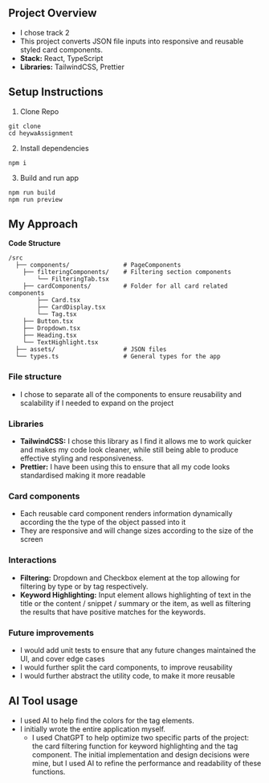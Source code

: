 ## Project Overview

- I chose track 2
- This project converts JSON file inputs into responsive and reusable styled card components.
- **Stack:** React, TypeScript
- **Libraries:** TailwindCSS, Prettier

## Setup Instructions

1. Clone Repo

```
git clone
cd heywaAssignment
```

2. Install dependencies

```
npm i
```

3. Build and run app

```
npm run build
npm run preview
```

## My Approach

**Code Structure**

```
/src
  ├── components/               # PageComponents
    ├── filteringComponents/    # Filtering section components
        └── FilteringTab.tsx
    ├── cardComponents/         # Folder for all card related components
        ├── Card.tsx
        ├── CardDisplay.tsx
        └── Tag.tsx
    ├── Button.tsx
    ├── Dropdown.tsx
    ├── Heading.tsx
    └── TextHighlight.tsx
  ├── assets/                   # JSON files
  └── types.ts                  # General types for the app
```

### File structure

- I chose to separate all of the components to ensure reusability and scalability if I needed to expand on the project

### Libraries

- **TailwindCSS:** I chose this library as I find it allows me to work quicker and makes my code look cleaner, while still being able to produce effective styling and responsiveness.
- **Prettier:** I have been using this to ensure that all my code looks standardised making it more readable

### Card components

- Each reusable card component renders information dynamically according the the type of the object passed into it
- They are responsive and will change sizes according to the size of the screen

### Interactions

- **Filtering:** Dropdown and Checkbox element at the top allowing for filtering by type or by tag respectively.
- **Keyword Highlighting:** Input element allows highlighting of text in the title or the content / snippet / summary or the item, as well as filtering the results that have positive matches for the keywords.

### Future improvements

- I would add unit tests to ensure that any future changes maintained the UI, and cover edge cases
- I would further split the card components, to improve reusability
- I would further abstract the utility code, to make it more reusable

## AI Tool usage

- I used AI to help find the colors for the tag elements.
- I initially wrote the entire application myself.
    - I used ChatGPT to help optimize two specific parts of the project: the card filtering function for keyword highlighting and the tag component. The initial implementation and design decisions were mine, but I used AI to refine the performance and readability of these functions.
